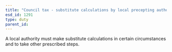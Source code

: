 ```yaml
---
title: "Council tax - substitute calculations by local precepting authority where excessive council tax"
esd_id: 1291
type: duty
parent_id:  
---
```


A local authority must make substitute calculations in certain circumstances and to take other prescribed steps.

